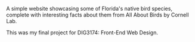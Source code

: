A simple website showcasing some of Florida's native bird species, complete with interesting facts about them from All About Birds by Cornell Lab.

This was my final project for DIG3174: Front-End Web Design.